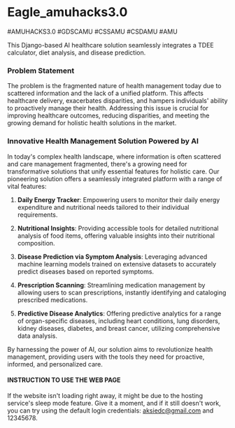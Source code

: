 # Eagle_amuhacks3.0

#AMUHACKS3.0 #GDSCAMU #CSSAMU #CSDAMU #AMU

This Django-based AI healthcare solution seamlessly integrates a TDEE calculator, diet analysis, and disease prediction.

### Problem Statement
The problem is the fragmented nature of health management today due to scattered information and the lack of a unified platform. This affects healthcare delivery, exacerbates disparities, and hampers individuals' ability to proactively manage their health. Addressing this issue is crucial for improving healthcare outcomes, reducing disparities, and meeting the growing demand for holistic health solutions in the market.


### Innovative Health Management Solution Powered by AI
In today's complex health landscape, where information is often scattered and care management fragmented, there's a growing need for transformative solutions that unify essential features for holistic care.
Our pioneering solution offers a seamlessly integrated platform with a range of vital features:

1. **Daily Energy Tracker**: Empowering users to monitor their daily energy expenditure and nutritional needs tailored to their individual requirements.

2. **Nutritional Insights**: Providing accessible tools for detailed nutritional analysis of food items, offering valuable insights into their nutritional composition.

3. **Disease Prediction via Symptom Analysis**: Leveraging advanced machine learning models trained on extensive datasets to accurately predict diseases based on reported symptoms.

4. **Prescription Scanning**: Streamlining medication management by allowing users to scan prescriptions, instantly identifying and cataloging prescribed medications.

5. **Predictive Disease Analytics**: Offering predictive analytics for a range of organ-specific diseases, including heart conditions, lung disorders, kidney diseases, diabetes, and breast cancer, utilizing comprehensive data analysis. 

By harnessing the power of AI, our solution aims to revolutionize health management, providing users with the tools they need for proactive, informed, and personalized care.

#### INSTRUCTION TO USE THE WEB PAGE
If the website isn't loading right away, it might be due to the hosting service's sleep mode feature. Give it a moment, and if it still doesn't work, you can try using the default login credentials: aksiedc@gmail.com and 12345678.
